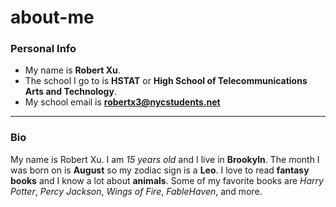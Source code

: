 # about-me

### Personal Info
* My name is **Robert Xu**.
* The school I go to is **HSTAT** or **High School of Telecommunications Arts and Technology**.
* My school email is **robertx3@nycstudents.net**

---

### Bio
My name is Robert Xu. I am *15 years old* and I live in **Brookyln**. The month I was born on is **August** so my zodiac sign is a **Leo**. I love to read **fantasy books** and I know a lot about **animals**. Some of my favorite books are *Harry Potter*, *Percy Jackson*, *Wings of Fire*, *FableHaven*, and more.
